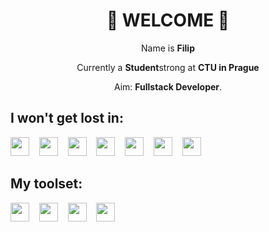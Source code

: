 <h1 align="center">👋  WELCOME 👋</h1>

<p align="center">Name is <strong>Filip</strong></p>

<p align="center">Currently a <strong>Student</strong>strong at <strong>CTU in Prague</strong></p>

<p align="center">Aim: <strong>Fullstack Developer</strong>.</p>

<h2>I won't get lost in:</h2>
 
<p>
<img src="https://cdn.jsdelivr.net/gh/devicons/devicon/icons/html5/html5-original.svg" width="30px"/>&nbsp;&nbsp;&nbsp;&nbsp;<img src="https://cdn.jsdelivr.net/gh/devicons/devicon/icons/css3/css3-original.svg" width="30px"/>&nbsp;&nbsp;&nbsp;&nbsp;<img src="https://cdn.jsdelivr.net/gh/devicons/devicon/icons/javascript/javascript-original.svg" width="30px"/>&nbsp;&nbsp;&nbsp;&nbsp;<img src="https://cdn.jsdelivr.net/gh/devicons/devicon/icons/sass/sass-original.svg" width="30px"/>&nbsp;&nbsp;&nbsp;&nbsp;<img src="https://cdn.jsdelivr.net/gh/devicons/devicon/icons/csharp/csharp-original.svg" width="30px"/>&nbsp;&nbsp;&nbsp;&nbsp;<img src="https://cdn.jsdelivr.net/gh/devicons/devicon@latest/icons/cplusplus/cplusplus-original.svg" width="30px"/>&nbsp;&nbsp;&nbsp;&nbsp;<img src="https://cdn.jsdelivr.net/gh/devicons/devicon/icons/python/python-original.svg" width="30px"/>&nbsp;&nbsp;&nbsp;&nbsp;
</p>
<h2>My toolset:</h2>
<p>
<img src="https://cdn.jsdelivr.net/gh/devicons/devicon/icons/vscode/vscode-original.svg" width="30px"/>&nbsp;&nbsp;&nbsp;&nbsp;<img src="https://cdn.jsdelivr.net/gh/devicons/devicon/icons/github/github-original.svg" width="30px"/>&nbsp;&nbsp;&nbsp;&nbsp;<img src="https://cdn.jsdelivr.net/gh/devicons/devicon/icons/git/git-original.svg" width="30px"/>&nbsp;&nbsp;&nbsp;&nbsp;<img src="https://cdn.jsdelivr.net/gh/devicons/devicon/icons/figma/figma-original.svg" width="30px"/>
</p>
